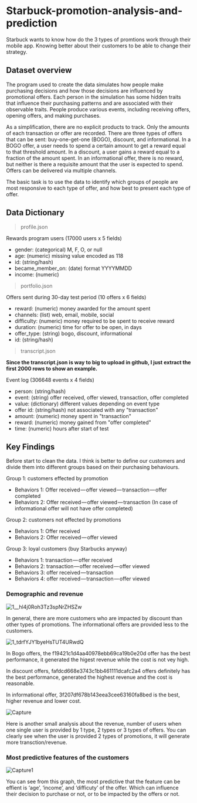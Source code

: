 # Starbuck-promotion-analysis-and-prediction
Starbuck wants to know how do the 3 types of promtions work through their mobile app. Knowing better about their customers to be able to 
change their strategy.


## Dataset overview
The program used to create the data simulates how people make purchasing decisions and how those decisions are influenced by promotional
offers. Each person in the simulation has some hidden traits that influence their purchasing patterns and are associated with their 
observable traits. People produce various events, including receiving offers, opening offers, and making purchases.

As a simplification, there are no explicit products to track. Only the amounts of each transaction or offer are recorded.
There are three types of offers that can be sent: buy-one-get-one (BOGO), discount, and informational. In a BOGO offer, a user needs to 
spend a certain amount to get a reward equal to that threshold amount. In a discount, a user gains a reward equal to a fraction of the 
amount spent. In an informational offer, there is no reward, but neither is there a requisite amount that the user is expected to spend. Offers can be delivered via multiple channels.

The basic task is to use the data to identify which groups of people are most responsive to each type of offer, and how best to present 
each type of offer.

## Data Dictionary

> profile.json

Rewards program users (17000 users x 5 fields)

- gender: (categorical) M, F, O, or null
- age: (numeric) missing value encoded as 118
- id: (string/hash)
- became_member_on: (date) format YYYYMMDD
- income: (numeric)

> portfolio.json

Offers sent during 30-day test period (10 offers x 6 fields)

- reward: (numeric) money awarded for the amount spent
- channels: (list) web, email, mobile, social
- difficulty: (numeric) money required to be spent to receive reward
- duration: (numeric) time for offer to be open, in days
- offer_type: (string) bogo, discount, informational
- id: (string/hash)

> transcript.json 

**Since the transcript.json is way to big to upload in github, I just extract the first 2000 rows to show an example.**

Event log (306648 events x 4 fields)

- person: (string/hash)
- event: (string) offer received, offer viewed, transaction, offer completed
- value: (dictionary) different values depending on event type
- offer id: (string/hash) not associated with any "transaction"
- amount: (numeric) money spent in "transaction"
- reward: (numeric) money gained from "offer completed"
- time: (numeric) hours after start of test

## Key Findings

Before start to clean the data. I think is better to define our customers and divide them into different groups based on their purchasing behaviours.

Group 1: customers effected by promotion

- Behaviors 1: Offer received — offer viewed — transaction — offer completed
- Behaviors 2: Offer received — offer viewed — transaction (In case of informational offer will not have offer completed)

Group 2: customers not effected by promotions

- Behaviors 1: Offer received
- Behaviors 2: Offer received — offer viewed

Group 3: loyal customers (buy Starbucks anyway)

- Behaviors 1: transaction — offer received
- Behaviors 2: transaction — offer received — offer viewed
- Behaviors 3: offer received — transaction
- Behaviors 4: offer received — transaction — offer viewed

### Demographic and revenue

![1__hl4j0Roh3Tz3spNrZHSZw](https://user-images.githubusercontent.com/36822899/59093824-220b5f80-8915-11e9-8ad8-6ce489ef9177.png)

In general, there are more customers who are impacted by discount than other types of promotions. The informational offers are provided less to the customers.

![1_tdrfYJY1byeHsTUT4URwdQ](https://user-images.githubusercontent.com/36822899/59093982-731b5380-8915-11e9-9980-147b9ef28d65.png)

In Bogo offers, the f19421c1d4aa40978ebb69ca19b0e20d offer has the best performance, it generated the higest revenue while the cost is not vey high.

In discount offers, fafdcd668e3743c1bb461111dcafc2a4 offers definitely has the best performance, generated the highest revenue and the cost is reasonable.

In informational offer, 3f207df678b143eea3cee63160fa8bed is the best, higher revenue and lower cost.

![Capture](https://user-images.githubusercontent.com/36822899/59094035-9514d600-8915-11e9-98d9-2ae05d561b56.PNG)

Here is another small analysis about the revenue, number of users when one single user is provided by 1 type, 2 types or 3 types of offers. You can clearly see when the user is provided 2 types of promotions, it will generate more transction/revenue.

### Most predictive features of the customers

![Capture1](https://user-images.githubusercontent.com/36822899/59094181-e755f700-8915-11e9-86d0-daa965dfc987.PNG)

You can see from this graph, the most predictive that the feature can be effient is ‘age’, ‘income’, and ‘difficuty’ of the offer. Which can influence their decision to purchase or not, or to be impacted by the offers or not.
